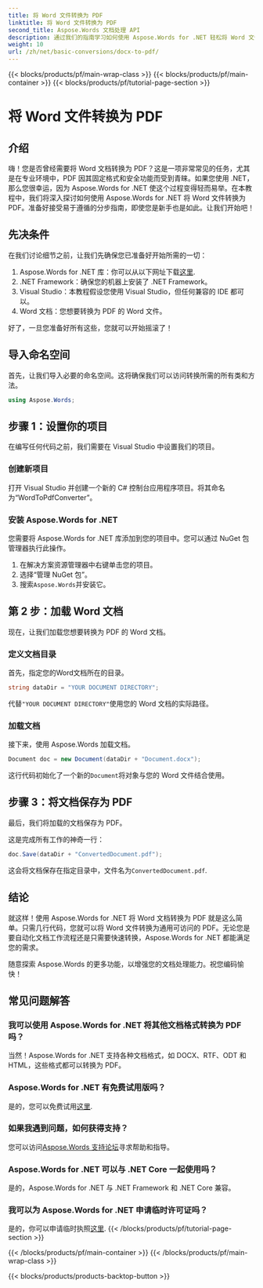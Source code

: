 ```yaml
---
title: 将 Word 文件转换为 PDF
linktitle: 将 Word 文件转换为 PDF
second_title: Aspose.Words 文档处理 API
description: 通过我们的指南学习如何使用 Aspose.Words for .NET 轻松将 Word 文件转换为 PDF。非常适合寻求快速、可靠的文档转换的开发人员。
weight: 10
url: /zh/net/basic-conversions/docx-to-pdf/
---
```


{{< blocks/products/pf/main-wrap-class >}}
{{< blocks/products/pf/main-container >}}
{{< blocks/products/pf/tutorial-page-section >}}

# 将 Word 文件转换为 PDF

## 介绍

嗨！您是否曾经需要将 Word 文档转换为 PDF？这是一项非常常见的任务，尤其是在专业环境中，PDF 因其固定格式和安全功能而受到青睐。如果您使用 .NET，那么您很幸运，因为 Aspose.Words for .NET 使这个过程变得轻而易举。在本教程中，我们将深入探讨如何使用 Aspose.Words for .NET 将 Word 文件转换为 PDF。准备好接受易于遵循的分步指南，即使您是新手也是如此。让我们开始吧！

## 先决条件

在我们讨论细节之前，让我们先确保您已准备好开始所需的一切：

1.  Aspose.Words for .NET 库：你可以从以下网址下载[这里](https://releases.aspose.com/words/net/).
2. .NET Framework：确保您的机器上安装了 .NET Framework。
3. Visual Studio：本教程假设您使用 Visual Studio，但任何兼容的 IDE 都可以。
4. Word 文档：您想要转换为 PDF 的 Word 文件。

好了，一旦您准备好所有这些，您就可以开始摇滚了！

## 导入命名空间

首先，让我们导入必要的命名空间。这将确保我们可以访问转换所需的所有类和方法。

```csharp
using Aspose.Words;
```

## 步骤 1：设置你的项目

在编写任何代码之前，我们需要在 Visual Studio 中设置我们的项目。

### 创建新项目

打开 Visual Studio 并创建一个新的 C# 控制台应用程序项目。将其命名为“WordToPdfConverter”。

### 安装 Aspose.Words for .NET

您需要将 Aspose.Words for .NET 库添加到您的项目中。您可以通过 NuGet 包管理器执行此操作。 

1. 在解决方案资源管理器中右键单击您的项目。
2. 选择“管理 NuGet 包”。
3. 搜索`Aspose.Words`并安装它。

## 第 2 步：加载 Word 文档

现在，让我们加载您想要转换为 PDF 的 Word 文档。

### 定义文档目录

首先，指定您的Word文档所在的目录。

```csharp
string dataDir = "YOUR DOCUMENT DIRECTORY";
```

代替`"YOUR DOCUMENT DIRECTORY"`使用您的 Word 文档的实际路径。

### 加载文档

接下来，使用 Aspose.Words 加载文档。

```csharp
Document doc = new Document(dataDir + "Document.docx");
```

这行代码初始化了一个新的`Document`将对象与您的 Word 文件结合使用。

## 步骤 3：将文档保存为 PDF

最后，我们将加载的文档保存为 PDF。

这是完成所有工作的神奇一行：

```csharp
doc.Save(dataDir + "ConvertedDocument.pdf");
```

这会将文档保存在指定目录中，文件名为`ConvertedDocument.pdf`.

## 结论

就这样！使用 Aspose.Words for .NET 将 Word 文档转换为 PDF 就是这么简单。只需几行代码，您就可以将 Word 文件转换为通用可访问的 PDF。无论您是要自动化文档工作流程还是只需要快速转换，Aspose.Words for .NET 都能满足您的需求。 

随意探索 Aspose.Words 的更多功能，以增强您的文档处理能力。祝您编码愉快！

## 常见问题解答

### 我可以使用 Aspose.Words for .NET 将其他文档格式转换为 PDF 吗？
当然！Aspose.Words for .NET 支持各种文档格式，如 DOCX、RTF、ODT 和 HTML，这些格式都可以转换为 PDF。

### Aspose.Words for .NET 有免费试用版吗？
是的，您可以免费试用[这里](https://releases.aspose.com/).

### 如果我遇到问题，如何获得支持？
您可以访问[Aspose.Words 支持论坛](https://forum.aspose.com/c/words/8)寻求帮助和指导。

### Aspose.Words for .NET 可以与 .NET Core 一起使用吗？
是的，Aspose.Words for .NET 与 .NET Framework 和 .NET Core 兼容。

### 我可以为 Aspose.Words for .NET 申请临时许可证吗？
是的，你可以申请临时执照[这里](https://purchase.aspose.com/temporary-license/).
{{< /blocks/products/pf/tutorial-page-section >}}

{{< /blocks/products/pf/main-container >}}
{{< /blocks/products/pf/main-wrap-class >}}

{{< blocks/products/products-backtop-button >}}
